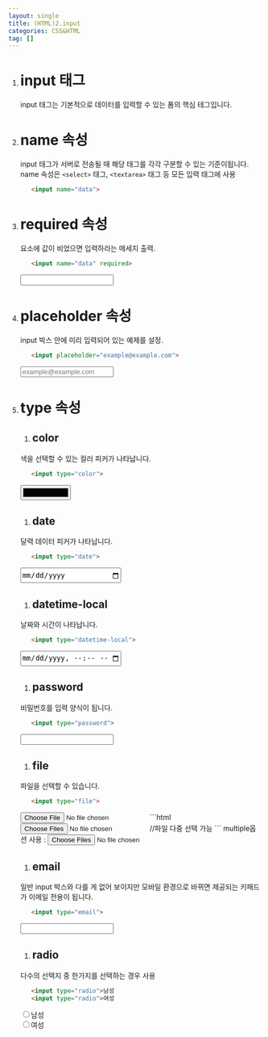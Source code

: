 ```yaml
---
layout: single
title: (HTML)2.input
categories: CSS&HTML
tag: []
---
```


1. # input 태그
   input 태그는 기본적으로 데이터를 입력할 수 있는 폼의 핵심 테그입니다. 

1. # name 속성
   input 태그가 서버로 전송될 때 해당 태그를 각각 구분할 수 있는 기준이됩니다.   
   name 속성은 `<select>` 태그, `<textarea>` 태그 등 모든 입력 태그에 사용   
   ```html
      <input name="data">
   ```   

1. # required 속성   
   요소에 값이 비었으면 입력하라는 메세지 출력.
   ```html
      <input name="data" required>
   ```
   <input name="data" required>   

1. # placeholder 속성
   input 박스 안에 미리 입력되어 있는 예제를 설정.   
   ```html
      <input placeholder="example@example.com">
   ```   
   <input placeholder="example@example.com">   

1. # type 속성
   1. ## color   
   색을 선택할 수 있는 컬러 피커가 나타납니다.   
   ```html
      <input type="color">
   ```   
   <input type="color" style="width:100px;height:30px">   

   1. ## date   
   달력 데이터 피커가 나타납니다.   
   ```html
      <input type="date">
   ```   
   <input type="date" style="width:200px;height:30px">   

   1. ## datetime-local   
   날짜와 시간이 나타납니다.   
   ```html
      <input type="datetime-local">
   ```   
   <input type="datetime-local" style="width:200px;height:30px">   

   1. ## password
   비밀번호를 입력 양식이 됩니다.   
   ```html
      <input type="password">
   ```   
   <input type="password">   

   1. ## file   
   파일을 선택할 수 있습니다.   
   ```html
      <input type="file">
   ```   
   <input type="file">   
   ```html
         <input type="file" multiple> //파일 다중 선택 가능
   ```
   multiple옵션 사용 : <input type="file" multiple>

   1. ## email   
   일반 input 박스와 다를 게 없어 보이지만 모바일 환경으로 바뀌면 제공되는 키패드가 이메일 전용이 됩니다.   
   ```html
      <input type="email">
   ```   
   <input type="email">

   1. ## radio   
   다수의 선택지 중 한가지를 선택하는 경우 사용   
   ```html
      <input type="radio">남성
      <input type="radio">여성
   ```
   <input type="radio">남성   
   <input type="radio">여성   

   



